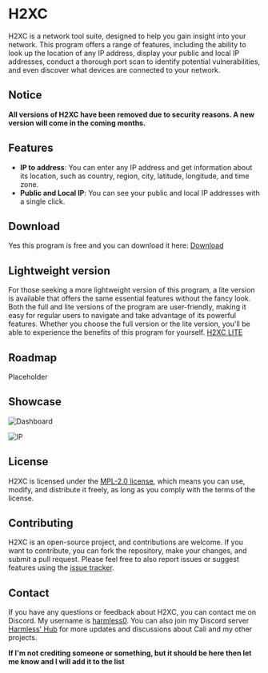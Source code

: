 # H2XC

H2XC is a network tool suite, designed to help you gain insight into your network. This program offers a range of features, including the ability to look up the location of any IP address, display your public and local IP addresses, conduct a thorough port scan to identify potential vulnerabilities, and even discover what devices are connected to your network.

## Notice

**All versions of H2XC have been removed due to security reasons. A new version will come in the coming months.**

## Features

- **IP to address**: You can enter any IP address and get information about its location, such as country, region, city, latitude, longitude, and time zone.
- **Public and Local IP**: You can see your public and local IP addresses with a single click.

## Download

Yes this program is free and you can download it here: [Download]()

## Lightweight version

For those seeking a more lightweight version of this program, a lite version is available that offers the same essential features without the fancy look. Both the full and lite versions of the program are user-friendly, making it easy for regular users to navigate and take advantage of its powerful features. Whether you choose the full version or the lite version, you'll be able to experience the benefits of this program for yourself.
[H2XC LITE](https://github.com/Harmless05/H2XC-lite)

## Roadmap

Placeholder

## Showcase

![Dashboard](https://cdn.discordapp.com/attachments/595392516195483720/900748613376966706/Home.png)

![IP](https://cdn.discordapp.com/attachments/595392516195483720/900748625590751272/IP-address.png)

## License

H2XC is licensed under the [MPL-2.0 license](https://github.com/Harmless05/H2XC/blob/main/LICENSE), which means you can use, modify, and distribute it freely, as long as you comply with the terms of the license.

## Contributing

H2XC is an open-source project, and contributions are welcome. If you want to contribute, you can fork the repository, make your changes, and submit a pull request. Please feel free to also report issues or suggest features using the [issue tracker](https://github.com/Harmless05/H2XC/issues).

## Contact

If you have any questions or feedback about H2XC, you can contact me on Discord. My username is [harmless0](https://discordapp.com/users/290429266036916224). You can also join my Discord server [Harmless' Hub](https://discord.harmlessdev.xyz) for more updates and discussions about Cali and my other projects.

**If I'm not crediting someone or something, but it should be here then let me know and I will add it to the list**
